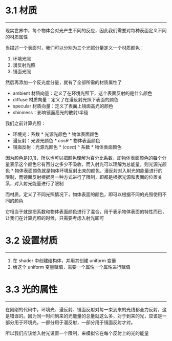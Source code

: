 # 3.1 材质
---

现实世界中，每个物体会对光产生不同的反应，因此我们需要对每种表面定义不同的材质属性

当描述一个表面时，我们可以分别为三个光照分量定义一个材质颜色：
1. 环境光照
2. 漫反射光照
3. 镜面光照

然后再添加一个反光度分量，就有了全部所需的材质属性了

- ambient 材质向量：定义了在环境光照下，这个表面反射的是什么颜色
- diffuse 材质向量：定义了在漫反射光照下表面的颜色
- specular 材质向量：定义了表面上镜面高光的颜色
- shininess：影响镜面高光的散射/半径

我们之前计算光照：
- 环境光：系数 * 光源光颜色 * 物体表面颜色
- 漫反射：光源光颜色 * $cos\theta$ * 物体表面颜色 
- 镜面反射：光源光颜色 * (${cos\alpha}$) ^ 系数 * 物体表面颜色

因为颜色是\[0,1]，所以也可以把颜色理解为百分比系数，即物体表面颜色的每个分量表示这个颜色它有百分之多少不吸收，而入射光可以理解为总能量，则光源光颜色 * 物体表面颜色就是物体环境反射出来的颜色，漫反射对入射光的能量进行的限制，而镜面反射根据另一种方式进行了限制，即都是根据光源和表面的位置关系，对入射光能量进行了限制

而材质，定义了不同光照情况下，物体表面的颜色，即可以根据不同的光照使用不同的颜色

它相当于就是把系数和物体表面颜色进行了混合，用于表示物体表面的特性而已，让我们在计算光照的时候，只需要考虑入射光即可

# 3.2 设置材质
---

1. 在 shader 中创建结构体，并用其创建 uniform 变量
2. 给这个 uniform 变量赋值，需要一个属性一个属性进行赋值

# 3.3 光的属性
---

在刚刚的代码中，环境光、漫反射、镜面反射对每一束到来的光线都全力反射，这是错误的。因为同一时间到来的光能量的总量就这么多，对于到来的光，应该是一部分用于环境光，一部分用于漫反射，一部分用于镜面反射才对。

所以我们应该给入射光设置一个限制，来模拟它在每个反射上的光的能量
